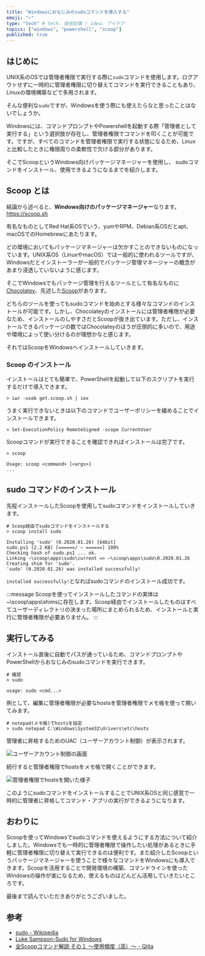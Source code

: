 ```yaml
---
title: "Windowsにおなじみのsudoコマンドを導入する"
emoji: "⚡"
type: "tech" # tech: 技術記事 / idea: アイデア
topics: ["windows", "powershell", "scoop"]
published: true
---
```


## はじめに

UNIX系のOSでは管理者権限で実行する際に`sudo`コマンドを使用します。ログアウトせずに一時的に管理者権限に切り替えてコマンドを実行できることもあり、Linuxの環境構築などで多用されます。

そんな便利な`sudo`ですが、Windowsを使う際にも使えたらなと思ったことはないでしょうか。

Windowsには、コマンドプロンプトやPowershellを起動する際「管理者として実行する」という選択肢が存在し、管理者権限でコマンドを叩くことが可能です。ですが、すべてのコマンドを管理者権限で実行する状態になるため、Linuxと比較したときに権限周りの柔軟性で欠ける部分があります。

そこでScoopというWindows向けパッケージマネージャーを使用し、 sudoコマンドをインストール、使用できるようになるまでを紹介します。

## Scoop とは

結論から述べると、**Windows向けのパッケージマネージャー**なります。
https://scoop.sh

有名なものとしてRed Hat系OSでいう、yumやRPM、Debian系OSだとapt、macOSでのHomebrewにあたります。

どの環境においてもパッケージマネージャーは欠かすことのできないものになっています。UNIX系OS（LinuxやmacOS）では一般的に使われるツールですが、Windowsだとインストーラーが一般的でパッケージ管理マネージャーの概念があまり浸透していないように感じます。

そこでWindowsでもパッケージ管理を行えるツールとして有名なものに[Chocolatey](https://chocolatey.org)、先述した[Scoop](https://scoop.sh)があります。

どちらのツールを使ってもsudoコマンドを始めとする様々なコマンドのインストールが可能です。しかし、Chocolateyのインストールには管理者権限が必要なため、インストールのしやすさだとScoopが抜き出ています。ただし、インストールできるパッケージの数ではChocolateyのほうが圧倒的に多いので、用途や環境によって使い分けるのが理想かなと感じます。

それではScoopをWindowsへインストールしていきます。

### Scoop のインストール

インストールはとても簡単で、PowerShellを起動して以下のスクリプトを実行するだけで導入できます。

```powershell:powershell
> iwr -useb get.scoop.sh | iex
```

うまく実行できないときは以下のコマンドでユーザーポリシーを緩めることでインストールできます。

```powershell:powershell
> Set-ExecutionPolicy RemoteSigned -scope CurrentUser
```

Scoopコマンドが実行できることを確認できればインストールは完了です。

```powershell:powershell
> scoop

Usage: scoop <command> [<args>]
...
```

## sudo コマンドのインストール

先程インストールしたScoopを使用してsudoコマンドをインストールしていきます。

```powershell:powershell
# Scoop経由でsudoコマンドをインストールする
> scoop install sudo

Installing 'sudo' (0.2020.01.26) [64bit]
sudo.ps1 (2.2 KB) [======/ ~ ======] 100%
Checking hash of sudo.ps1 ... ok.
Linking ~\scoop\apps\sudo\current => ~\scoop\apps\sudo\0.2020.01.26
Creating shim for 'sudo'.
'sudo' (0.2020.01.26) was installed successfully!
```

`installed successfully!`となればsudoコマンドのインストール成功です。

:::message
Scoopを使ってインストールしたコマンドの実体は~\scoop\apps\shimsに存在します。Scoop経由でインストールしたものはすべてユーザーディレクトリの決まった場所にまとめられるため、インストールと実行に管理者権限が必要ありません。
:::

## 実行してみる

インストール直後に自動でパスが通っているため、コマンドプロンプトやPowerShellからおなじみのsudoコマンドを実行できます。

```powershell:powershell
# 確認
> sudo

usage: sudo <cmd...>
```

例として、編集に管理者権限が必要なhostsを管理者権限でメモ帳を使って開いてみます。

```powershell:powershell
# notepad(メモ帳)でhostsを指定
> sudo notepad C:\Windows\System32\drivers\etc\hosts
```

管理者に昇格するためのUAC（ユーザーアカウント制御）が表示されます。

![ユーザーアカウント制御の画面](/images/wanttousesudo-with-win/image01.png)

続行すると管理者権限でhostsをメモ帳で開くことができます。

![管理者権限でhostsを開いた様子](/images/wanttousesudo-with-win/image02.png)

このようにsudoコマンドをインストールすることでUNIX系OSと同じ感覚で一時的に管理者に昇格してコマンド・アプリの実行ができるようになります。

## おわりに

Scoopを使ってWindowsでsudoコマンドを使えるようにする方法について紹介しました。Windowsでも一時的に管理者権限で操作したい処理があるときに手軽に管理者権限に切り替えて実行できるのは便利です。また紹介したScoopというパッケージマネージャーを使うことで様々なコマンドをWindowsにも導入できます。Scoopを活用することで開発環境の構築、コマンドラインを使ったWindowsの操作が楽になるため、使えるものはどんどん活用していきたいところです。

最後まで読んでいただきありがとうございました。

## 参考

- [sudo - Wikipedia](https://ja.wikipedia.org/wiki/Sudo)
- [Luke Sampson-Sudo for Windows](http://blog.lukesampson.com/sudo-for-windows)
- [全Scoopコマンド解説 その１ ～使用頻度（高）～ - Qiita](https://qiita.com/nimzo6689/items/1ab33380366e324c0b84)
